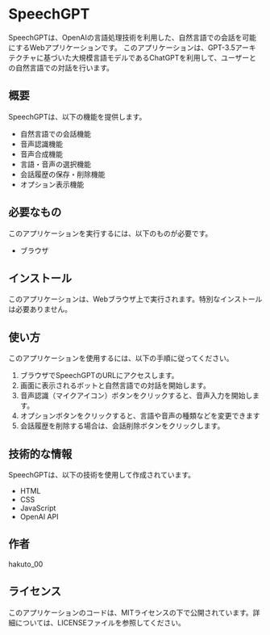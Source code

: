 # SpeechGPT
SpeechGPTは、OpenAIの言語処理技術を利用した、自然言語での会話を可能にするWebアプリケーションです。
このアプリケーションは、GPT-3.5アーキテクチャに基づいた大規模言語モデルであるChatGPTを利用して、ユーザーとの自然言語での対話を行います。
## 概要
SpeechGPTは、以下の機能を提供します。
* 自然言語での会話機能
* 音声認識機能
* 音声合成機能
* 言語・音声の選択機能
* 会話履歴の保存・削除機能
* オプション表示機能
## 必要なもの
このアプリケーションを実行するには、以下のものが必要です。
* ブラウザ
## インストール
このアプリケーションは、Webブラウザ上で実行されます。特別なインストールは必要ありません。
## 使い方
このアプリケーションを使用するには、以下の手順に従ってください。
1. ブラウザでSpeechGPTのURLにアクセスします。
2. 画面に表示されるボットと自然言語での対話を開始します。
3. 音声認識（マイクアイコン）ボタンをクリックすると、音声入力を開始します。
4. オプションボタンをクリックすると、言語や音声の種類などを変更できます
5. 会話履歴を削除する場合は、会話削除ボタンをクリックします。
## 技術的な情報
SpeechGPTは、以下の技術を使用して作成されています。
* HTML
* CSS
* JavaScript
* OpenAI API
## 作者
hakuto_00
## ライセンス
このアプリケーションのコードは、MITライセンスの下で公開されています。詳細については、LICENSEファイルを参照してください。